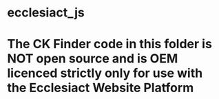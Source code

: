 # ecclesiact_js
# The CK Finder code in this folder is NOT open source and is OEM licenced strictly only for use with the Ecclesiact Website Platform
